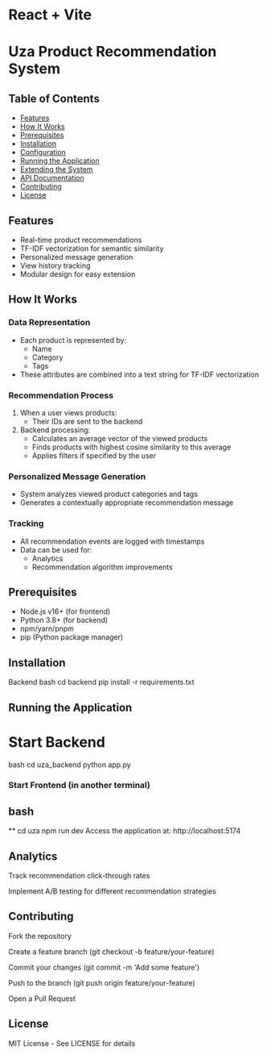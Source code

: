 # React + Vite

# Uza Product Recommendation System

## Table of Contents
- [Features](#features)
- [How It Works](#how-it-works)
- [Prerequisites](#prerequisites)
- [Installation](#installation)
- [Configuration](#configuration)
- [Running the Application](#running-the-application)
- [Extending the System](#extending-the-system)
- [API Documentation](#api-documentation)
- [Contributing](#contributing)
- [License](#license)

## Features
- Real-time product recommendations
- TF-IDF vectorization for semantic similarity
- Personalized message generation
- View history tracking
- Modular design for easy extension

## How It Works

### Data Representation
- Each product is represented by:
  - Name
  - Category
  - Tags
- These attributes are combined into a text string for TF-IDF vectorization

### Recommendation Process
1. When a user views products:
   - Their IDs are sent to the backend
2. Backend processing:
   - Calculates an average vector of the viewed products
   - Finds products with highest cosine similarity to this average
   - Applies filters if specified by the user

### Personalized Message Generation
- System analyzes viewed product categories and tags
- Generates a contextually appropriate recommendation message

### Tracking
- All recommendation events are logged with timestamps
- Data can be used for:
  - Analytics
  - Recommendation algorithm improvements

## Prerequisites
- Node.js v16+ (for frontend)
- Python 3.8+ (for backend)
- npm/yarn/pnpm
- pip (Python package manager)

## Installation

Backend
bash
cd backend
pip install -r requirements.txt

## Running the Application
# Start Backend
bash
cd uza_backend
python app.py
### Start Frontend (in another terminal)
## bash
** cd uza
npm run dev
Access the application at:
http://localhost:5174

## Analytics
Track recommendation click-through rates

Implement A/B testing for different recommendation strategies

## Contributing
Fork the repository

Create a feature branch (git checkout -b feature/your-feature)

Commit your changes (git commit -m 'Add some feature')

Push to the branch (git push origin feature/your-feature)

Open a Pull Request

## License
MIT License - See LICENSE for details
